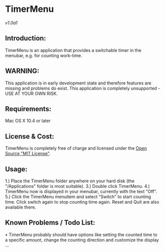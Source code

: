 
# TimerMenu
*v1.0a1*

## Introduction:
TimerMenu is an application that provides a switchable timer in the menubar, e.g. for counting work-time.

## WARNING:
This application is in early development state and therefore features are missing and problems do exist.
This application is completely unsupported - USE AT YOUR OWN RISK.

## Requirements:
Mac OS X 10.4 or later 

## License &amp; Cost:
TimerMenu is completely free of charge and licensed under the [Open Source "MIT License"][1].

## Usage:
1.) Place the TimerMenu folder anywhere on your hard disk (the "/Applications" folder is most suitable).
3.) Double click TimerMenu.
4.) TimerMenu now is displayed in your menubar, currently with the text "Off".
5.) Click the TimerMenu menuitem and select "Switch" to start counting time. Click switch again to stop counting time again. Reset and Quit are also available there.

## Known Problems / Todo List:
• TimerMenu probably should have options like setting the counted time to a specific amount, change the counting direction and customize the display
…

[1]: https://opensource.org/licenses/mit-license.php
